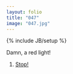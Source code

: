 ```yaml
---
layout: folio
title: "047"
image: "047.jpg"
---
```

{% include JB/setup %}

<div class="copy">
	<p>Damn, a red light!</p>
</div>

<div class="choice">
	<ol>
		<li><a href="048.html">
			Stop!
		</a></li>
	</ol>
</div>